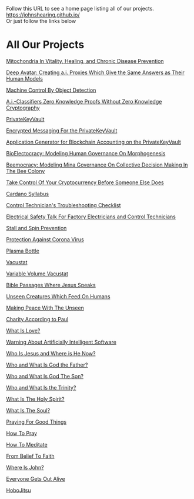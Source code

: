 Follow this URL to see a home page listing all of our projects.  
https://johnshearing.github.io/  
Or just follow the links below
<html>
<body>
<h1>All Our Projects</h1>
<p><a href="https://johnshearing.github.io/mitochondria_in_vitality_healing_and_chronic_disease_prevention/">Mitochondria In Vitality, Healing, and Chronic Disease Prevention</a></p>
<p><a href="https://github.com/johnshearing/deep_avatar ">Deep Avatar: Creating a.i. Proxies Which Give the Same Answers as Their Human Models</a></p> 
<p><a href="https://github.com/johnshearing/MachineControlByObjectDetection">Machine Control By Object Detection</a></p> 
<p><a href="https://github.com/johnshearing/A.i.-Classifiers-Zero-Knowledge-Proofs-Without-Zero-Knowledge-Cryptography/blob/main/README.md">A.i.-Classifiers Zero Knowledge Proofs Without Zero Knowledge Cryptography</a></p>    
<p><a href="https://github.com/johnshearing/PrivateKeyVault#privatekeyvault---click-for-open-source-make-instructions">PrivateKeyVault</a></p>
<p><a href="https://github.com/johnshearing/Airgapped_Encrypted_Messaging">Encrypted Messaging For the PrivateKeyVault</a></p>
<p><a href="https://github.com/johnshearing/IOTA-Secure-Airgapped-Accounting-and-Banking-System">Application Generator for Blockchain Accounting on the PrivateKeyVault</a></p>
<p><a href="https://github.com/johnshearing/bioelectocracy/blob/main/README.md">BioElectocracy: Modeling Human Governance On Morphogenesis</a></p>  
<p><a href="https://github.com/johnshearing/beemocracy/blob/main/BeemocracyMina.md">Beemocracy: Modeling Mina Governance On Collective Decision Making In The Bee Colony</a></p> 
<p><a href="https://johnshearing.github.io/take_control_of_your_cryptocurrency_before_someone_else_does/index.html">Take Control Of Your Cryptocurrency Before Someone Else Does</a></p>  
<p><a href="https://johnshearing.github.io/cardano_syllabus/">Cardano Syllabus</a></p>  
<p><a href="https://github.com/johnshearing/ControlTechniciansTroubleshootingCheckList/blob/main/README.md">Control Technician's Troubleshooting Checklist</a></p>
<p><a href="https://github.com/johnshearing/ElectricalSafety/blob/main/README.md">Electrical Safety Talk For Factory Electricians and Control Technicians</a></p>  
<p><a href="https://youtu.be/UJQsAxB7E4Q">Stall and Spin Prevention</a></p>
<p><a href="https://www.thingiverse.com/thing:4257391">Protection Against Corona Virus</a></p>
<p><a href="https://johnshearing.github.io/plasma_bottle/">Plasma Bottle</a></p>
<p><a href="https://johnshearing.github.io/vacustat/">Vacustat</a></p>
<p><a href="https://johnshearing.github.io/variable_volume_vacustat/">Variable Volume Vacustat</a></p>
<p><a href="https://johnshearing.github.io/bible_passages_where_jesus_speaks/">Bible Passages Where Jesus Speaks</a></p>  
<p><a href="https://johnshearing.github.io/unseen_creatures_which_feed_on_humans/">Unseen Creatures Which Feed On Humans</a></p>
<p><a href="https://johnshearing.github.io/unseen_creatures_which_feed_on_humans/index.html#Making_Peace_With_The_Unseen">Making Peace With The Unseen</a></p>  
<p><a href="https://johnshearing.github.io/unseen_creatures_which_feed_on_humans/index.html#Charity_According_to_Paul">Charity According to Paul</a></p>
<p><a href="https://johnshearing.github.io/unseen_creatures_which_feed_on_humans/index.html#What_Is_Love">What Is Love?</a></p>  
<p><a href="https://johnshearing.github.io/unseen_creatures_which_feed_on_humans/index.html#Warning_About_Artificially_Intelligent_Software_Presenting_Itself_As_Jesus">Warning About Artificially Intelligent Software</a></p>  
<p><a href="https://johnshearing.github.io/unseen_creatures_which_feed_on_humans/index.html#Who_is_Jesus_and_Where_is_He_Now">Who Is Jesus and Where is He Now?</a></p>  
<p><a href="https://johnshearing.github.io/unseen_creatures_which_feed_on_humans/index.html#Who_and_What_is_God_the_Father">Who and What Is God the Father?</a></p>  
<p><a href="https://johnshearing.github.io/unseen_creatures_which_feed_on_humans/index.html#Who_and_What_is_God_The_Son">Who and What Is God The Son?</a></p>
<p><a href="https://johnshearing.github.io/unseen_creatures_which_feed_on_humans/index.html#Who_and_What_is_the_Trinity">Who and What Is the Trinity?</a></p>  
<p><a href="https://johnshearing.github.io/unseen_creatures_which_feed_on_humans/index.html#What_Is_The_Holy_Spirit">What Is The Holy Spirit?</a></p>
<p><a href="https://johnshearing.github.io/unseen_creatures_which_feed_on_humans/index.html#What_Is_The_Soul">What Is The Soul?</a></p>   
<p><a href="https://johnshearing.github.io/unseen_creatures_which_feed_on_humans/index.html#Praying_For_Good_Things">Praying For Good Things</a></p>
<p><a href="https://johnshearing.github.io/unseen_creatures_which_feed_on_humans/index.html#How_To_Pray">How To Pray</a></p> 
<p><a href="https://johnshearing.github.io/unseen_creatures_which_feed_on_humans/index.html#How_To_Meditate">How To Meditate</a></p>
<p><a href="https://johnshearing.github.io/from_belief_to_faith">From Belief To Faith</a></p>     
<p><a href="https://johnshearing.github.io/where_is_john/index.html">Where Is John?</a></p>
<p><a href="https://johnshearing.github.io/everyone_gets_out_alive/index.html">Everyone Gets Out Alive</a></p>
<p><a href="https://johnshearing.github.io/everyone_gets_out_alive/index.html#HoboJitsu">HoboJitsu</a></p>
